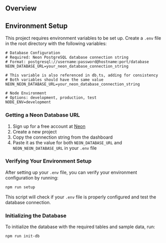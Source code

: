 

## Overview


## Environment Setup

This project requires environment variables to be set up. Create a `.env` file in the root directory with the following variables:

```
# Database Configuration
# Required: Neon PostgreSQL database connection string
# Format: postgresql://username:password@hostname:port/database
NEON_DATABASE_URL=your_neon_database_connection_string

# This variable is also referenced in db.ts, adding for consistency
# Both variables should have the same value
NEON_NEON_DATABASE_URL=your_neon_database_connection_string

# Node Environment
# Options: development, production, test
NODE_ENV=development
```

### Getting a Neon Database URL

1. Sign up for a free account at [Neon](https://neon.tech/)
2. Create a new project
3. Copy the connection string from the dashboard
4. Paste it as the value for both `NEON_DATABASE_URL` and `NEON_NEON_DATABASE_URL` in your `.env` file

### Verifying Your Environment Setup

After setting up your `.env` file, you can verify your environment configuration by running:

```bash
npm run setup
```

This script will check if your `.env` file is properly configured and test the database connection.

### Initializing the Database

To initialize the database with the required tables and sample data, run:

```bash
npm run init-db
```
